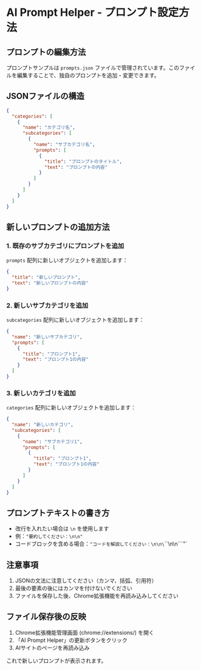 # AI Prompt Helper - プロンプト設定方法

## プロンプトの編集方法

プロンプトサンプルは `prompts.json` ファイルで管理されています。このファイルを編集することで、独自のプロンプトを追加・変更できます。

## JSONファイルの構造

```json
{
  "categories": [
    {
      "name": "カテゴリ名",
      "subcategories": [
        {
          "name": "サブカテゴリ名",
          "prompts": [
            {
              "title": "プロンプトのタイトル",
              "text": "プロンプトの内容"
            }
          ]
        }
      ]
    }
  ]
}
```

## 新しいプロンプトの追加方法

### 1. 既存のサブカテゴリにプロンプトを追加

`prompts` 配列に新しいオブジェクトを追加します：

```json
{
  "title": "新しいプロンプト",
  "text": "新しいプロンプトの内容"
}
```

### 2. 新しいサブカテゴリを追加

`subcategories` 配列に新しいオブジェクトを追加します：

```json
{
  "name": "新しいサブカテゴリ",
  "prompts": [
    {
      "title": "プロンプト1",
      "text": "プロンプト1の内容"
    }
  ]
}
```

### 3. 新しいカテゴリを追加

`categories` 配列に新しいオブジェクトを追加します：

```json
{
  "name": "新しいカテゴリ",
  "subcategories": [
    {
      "name": "サブカテゴリ1",
      "prompts": [
        {
          "title": "プロンプト1",
          "text": "プロンプト1の内容"
        }
      ]
    }
  ]
}
```

## プロンプトテキストの書き方

- 改行を入れたい場合は `\n` を使用します
- 例：`"要約してください：\n\n"`
- コードブロックを含める場合：`"コードを解説してください：\n\n\`\`\`\n\n\`\`\`"`

## 注意事項

1. JSONの文法に注意してください（カンマ、括弧、引用符）
2. 最後の要素の後にはカンマを付けないでください
3. ファイルを保存した後、Chrome拡張機能を再読み込みしてください

## ファイル保存後の反映

1. Chrome拡張機能管理画面 (chrome://extensions/) を開く
2. 「AI Prompt Helper」の更新ボタンをクリック
3. AIサイトのページを再読み込み

これで新しいプロンプトが表示されます。
